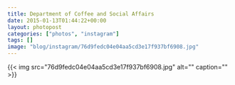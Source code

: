 ```yaml
---
title: Department of Coffee and Social Affairs
date: 2015-01-13T01:44:22+00:00
layout: photopost
categories: ["photos", "instagram"]
tags: []
image: "blog/instagram/76d9fedc04e04aa5cd3e17f937bf6908.jpg"
---
```


{{< img src="76d9fedc04e04aa5cd3e17f937bf6908.jpg" alt="" caption="" >}}



